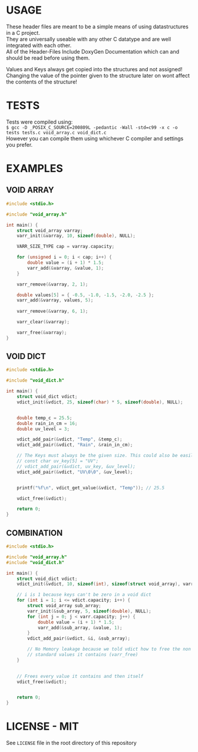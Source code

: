 # USAGE
These header files are meant to be a simple means of using datastructures in a C project.  
They are universally useable with any other C datatype and are well integrated with each other.  
All of the Header-Files Include DoxyGen Documentation which can and should be read before using them.

Values and Keys always get copied into the structures and not assigned!
Changing the value of the pointer given to the structure later on wont affect the contents of the structure!

# TESTS
Tests were compiled using:  
`$ gcc -D _POSIX_C_SOURCE=200809L -pedantic -Wall -std=c99 -x c -o tests tests.c void_array.c void_dict.c`  
However you can compile them using whichever C compiler and settings you prefer.

# EXAMPLES
## VOID ARRAY
```c
#include <stdio.h>

#include "void_array.h"

int main() {
	struct void_array varray;
	varr_init(&varray, 10, sizeof(double), NULL);

    VARR_SIZE_TYPE cap = varray.capacity;

	for (unsigned i = 0; i < cap; i++) {
		double value = (i + 1) * 1.5;
		varr_add(&varray, &value, 1);
	}

    varr_remove(&varray, 2, 1);

	double values[5] = { -0.5, -1.0, -1.5, -2.0, -2.5 };
	varr_add(&varray, values, 5);
    
	varr_remove(&varray, 6, 1);

    varr_clear(&varray);

	varr_free(&varray);
}
```

## VOID DICT
```c
#include <stdio.h>

#include "void_dict.h"

int main() {
	struct void_dict vdict;
	vdict_init(&vdict, 25, sizeof(char) * 5, sizeof(double), NULL);


	double temp_c = 25.5;
	double rain_in_cm = 16;
	double uv_level = 3;

	vdict_add_pair(&vdict, "Temp", &temp_c);
	vdict_add_pair(&vdict, "Rain", &rain_in_cm);

	// The Keys must always be the given size. This could also be easily achived by creating an array.
	// const char uv_key[5] = "UV";
	// vdict_add_pair(&vdict, uv_key, &uv_level);
	vdict_add_pair(&vdict, "UV\0\0", &uv_level);


	printf("%f\n", vdict_get_value(&vdict, "Temp")); // 25.5

	vdict_free(&vdict);

	return 0;
}
```

## COMBINATION
```c
#include <stdio.h>

#include "void_array.h"
#include "void_dict.h"

int main() {
	struct void_dict vdict;
	vdict_init(&vdict, 10, sizeof(int), sizeof(struct void_array), varr_free);

	// i is 1 because keys can't be zero in a void dict
	for (int i = 1; i <= vdict.capacity; i++) {
		struct void_array sub_array;
		varr_init(&sub_array, 5, sizeof(double), NULL);
		for (int j = 0; j < varr.capacity; j++) {
			double value = (i + 1) * 1.5;
			varr_add(&sub_array, &value, 1);
		}
		vdict_add_pair(&vdict, &i, &sub_array);

		// No Memory leakage because we told vdict how to free the non
		// standard values it contains (varr_free)
	}

	
	// Frees every value it contains and then itself
	vdict_free(&vdict);


	return 0;
}
```


# LICENSE - MIT
See `LICENSE` file in the root directory of this repository
